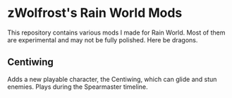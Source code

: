 # zWolfrost's Rain World Mods
This repository contains various mods I made for Rain World. Most of them are experimental and may not be fully polished. Here be dragons.

## Centiwing
Adds a new playable character, the Centiwing, which can glide and stun enemies. Plays during the Spearmaster timeline.

